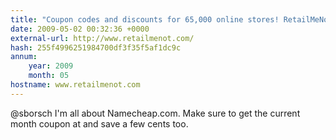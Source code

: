 ```yaml
---
title: "Coupon codes and discounts for 65,000 online stores! RetailMeNot.com"
date: 2009-05-02 00:32:36 +0000
external-url: http://www.retailmenot.com/
hash: 255f4996251984700df3f35f5af1dc9c
annum:
    year: 2009
    month: 05
hostname: www.retailmenot.com
---
```


@sborsch I'm all about Namecheap.com. Make sure to get the current month coupon at  and save a few cents too.
